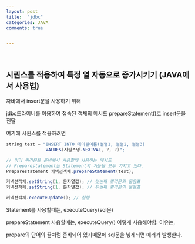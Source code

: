 ```yaml
---
layout: post
title:  "jdbc"
categories: JAVA
comments: true


---
```


<br>

## 시퀀스를 적용하여 특정 열 자동으로 증가시키기 (JAVA에서 사용법)

자바에서 insert문을 사용하기 위해

jdbc드라이버를 이용하여 접속된 객체의 메서드 prepareStatement()로 insert문을 전달

여기에 시퀀스를 적용하려면 

~~~ java
string test = "INSERT INTO 테이블이름(컬럼1, 컬럼2, 컬럼3)
               VALUES(시퀀스명.NEXTVAL, ?, ?)";

// 미리 쿼리문을 준비해서 사용할때 사용하는 메서드
// Preparestatement는 Statement의 기능을 모두 가지고 있다.
Preparestatement 커넥션객체.prepareStatement(test);

커넥션객체.setString(1, 문자열값); // 첫번째 쿼리문의 물음표
커넥션객체.setString(1, 문자열값); // 두번째 쿼리문의 물을표

커넥션객체.executeUpdate(); // 실행
~~~

Statement를 사용할때는, executeQuery(sql문)

prepareStatement 사용할때는, executeQuery() 이렇게 사용해야함. 이유는,

prepare의 단어의 끝처럼 준비되어 있기때문에 sql문을 넣게되면 에러가 발생한다.

